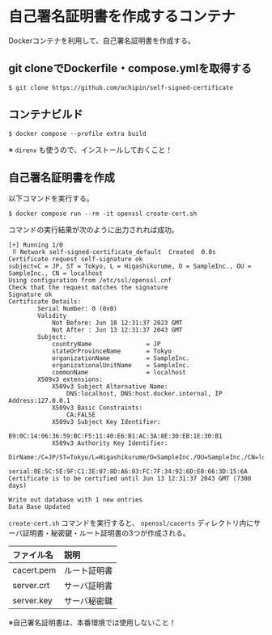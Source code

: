 自己署名証明書を作成するコンテナ
===
Dockerコンテナを利用して、自己署名証明書を作成する。

## git cloneでDockerfile・compose.ymlを取得する

```
$ git clone https://github.com/ochipin/self-signed-certificate
```

## コンテナビルド

```
$ docker compose --profile extra build
```
※ `direnv` も使うので、インストールしておくこと！

## 自己署名証明書を作成
以下コマンドを実行する。
```
$ docker compose run --rm -it openssl create-cert.sh
```

コマンドの実行結果が次のように出力されれば成功。
```
[+] Running 1/0
 ⠿ Network self-signed-certificate_default  Created  0.0s
Certificate request self-signature ok
subject=C = JP, ST = Tokyo, L = Higashikurume, O = SampleInc., OU = SampleInc., CN = localhost
Using configuration from /etc/ssl/openssl.cnf
Check that the request matches the signature
Signature ok
Certificate Details:
        Serial Number: 0 (0x0)
        Validity
            Not Before: Jun 18 12:31:37 2023 GMT
            Not After : Jun 13 12:31:37 2043 GMT
        Subject:
            countryName               = JP
            stateOrProvinceName       = Tokyo
            organizationName          = SampleInc.
            organizationalUnitName    = SampleInc.
            commonName                = localhost
        X509v3 extensions:
            X509v3 Subject Alternative Name: 
                DNS:localhost, DNS:host.docker.internal, IP Address:127.0.0.1
            X509v3 Basic Constraints: 
                CA:FALSE
            X509v3 Subject Key Identifier: 
                B9:0C:14:06:36:59:BC:F5:11:40:E6:B1:AC:3A:8E:30:EB:1E:30:B1
            X509v3 Authority Key Identifier: 
                DirName:/C=JP/ST=Tokyo/L=Higashikurume/O=SampleInc./OU=SampleInc./CN=localhost
                serial:0E:5C:5E:9F:C1:3E:07:8D:A6:03:FC:7F:34:92:6D:E0:66:3D:15:6A
Certificate is to be certified until Jun 13 12:31:37 2043 GMT (7300 days)

Write out database with 1 new entries
Data Base Updated
```

`create-cert.sh` コマンドを実行すると、 `openssl/cacerts` ディレクトリ内にサーバ証明書・秘密鍵・ルート証明書の3つが作成される。

| ファイル名   | 説明 |
|:--         |:-- |
| cacert.pem | ルート証明書 |
| server.crt | サーバ証明書 |
| server.key | サーバ秘密鍵 |

※自己署名証明書は、本番環境では使用しないこと！
